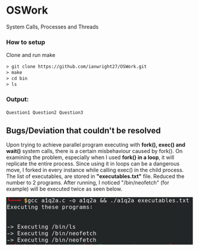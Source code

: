 # OSWork

System Calls, Processes and Threads

### How to setup
Clone and run make

```
> git clone https://github.com/ianwright27/OSWork.git
> make
> cd bin
> ls
```

### Output:
```
Question1 Question2 Question3
```

## Bugs/Deviation that couldn't be resolved
Upon trying to achieve parallel program executing with **fork(), exec() and wait()** system calls, there is a certain misbehaviour caused by fork(). On examining the problem, especially when I used **fork() in a loop**, it will replicate the entire process. 
Since using it in loops can be a dangerous move, I forked in every instance while calling exec() in the child process.
The list of executables, are stored in **"executables.txt"** file. Reduced the number to 2 programs.
After running, I noticed "/bin/neofetch" (for example) will be executed twice as seen below.

![](image.png)
